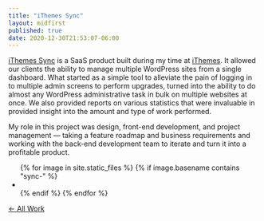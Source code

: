 ```yaml
---
title: "iThemes Sync"
layout: midfirst
published: true
date: 2020-12-30T21:53:07-06:00
---
```


[iThemes Sync](https://ithemes.com/sync/) is a SaaS product built during my time at [iThemes](https://ithemes.com).
It allowed our clients the ability to manage multiple WordPress sites from a single dashboard. What started as a simple
tool to alleviate the pain of logging in to multiple admin screens to perform upgrades, turned into the ability
to do almost any WordPress administrative task in bulk on multiple websites at once. We also provided
reports on various statistics that were invaluable in provided insight into the amount and type of work performed.

My role in this project was design, front-end development, and project management — taking a feature roadmap
and business requirements and working with the back-end development team to iterate and turn it into a
profitable product.

<ul class="img-grid list list--inline">
{% for image in site.static_files %}
  {% if image.basename contains "sync-" %}
    <li>
      <a href="/assets/img/{{image.name}}?ver={{site.version}}">
        <img data-src="/assets/img/{{image.name}}?ver={{site.version}}" />
      </a>
    </li>
  {% endif %}
{% endfor %}
</ul>

<a href="/midfirst/work" class="take-me-back">&larr; All Work</a>
